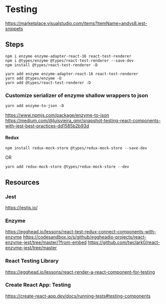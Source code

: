 # Testing

https://marketplace.visualstudio.com/items?itemName=andys8.jest-snippets

## Steps

```
npm i enzyme enzyme-adapter-react-16 react-test-renderer
npm i @types/enzyme @types/react-test-renderer --save-dev
npm install @types/react-test-renderer -D
```

```
yarn add enzyme enzyme-adapter-react-16 react-test-renderer
yarn add @types/enzyme -D
yarn add @types/react-test-renderer -D
```

### Customize serializer of enzyme shallow wrappers to json

```
yarn add enzyme-to-json -D
```

https://www.npmjs.com/package/enzyme-to-json
https://medium.com/@luisvieira_gmr/snapshot-testing-react-components-with-jest-best-practices-dd1585b2b93d

#### Redux

```
npm install redux-mock-store @types/redux-mock-store --save-dev
```

OR

```
yarn add redux-mock-store @types/redux-mock-store --dev
```

## Resources

### Jest

https://jestjs.io/

### Enzyme

https://egghead.io/lessons/react-test-redux-connect-components-with-enzyme
https://codesandbox.io/s/github/eggheadio-projects/react-enzyme-jest/tree/master/?from-embed
https://github.com/twclark0/react-enzyme-jest/tree/master

### React Testing Library

https://egghead.io/lessons/react-render-a-react-component-for-testing

### Create React App: Testing

https://create-react-app.dev/docs/running-tests#testing-components
